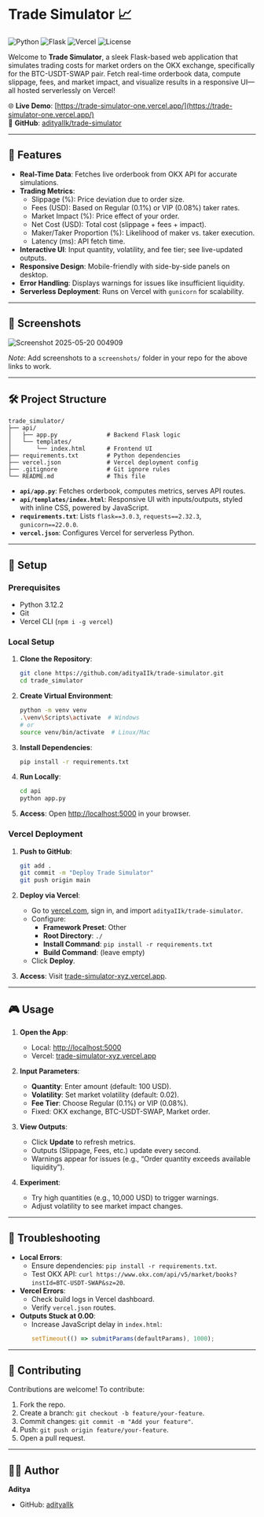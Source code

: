 # Trade Simulator 📈
![Python](https://img.shields.io/badge/Python-3.12-blue?logo=python)
![Flask](https://img.shields.io/badge/Flask-3.0.3-black?logo=flask)
![Vercel](https://img.shields.io/badge/Deployed-Vercel-black?logo=vercel)
![License](https://img.shields.io/badge/License-MIT-green)

Welcome to **Trade Simulator**, a sleek Flask-based web application that simulates trading costs for market orders on the OKX exchange, specifically for the BTC-USDT-SWAP pair. Fetch real-time orderbook data, compute slippage, fees, and market impact, and visualize results in a responsive UI—all hosted serverlessly on Vercel!

🌐 **Live Demo**: [https://trade-simulator-one.vercel.app/](https://trade-simulator-one.vercel.app/)  
📂 **GitHub**: [adityaIIk/trade-simulator](https://github.com/adityaIIk/trade-simulator)

---

## 🚀 Features

- **Real-Time Data**: Fetches live orderbook from OKX API for accurate simulations.
- **Trading Metrics**:
  - Slippage (%): Price deviation due to order size.
  - Fees (USD): Based on Regular (0.1%) or VIP (0.08%) taker rates.
  - Market Impact (%): Price effect of your order.
  - Net Cost (USD): Total cost (slippage + fees + impact).
  - Maker/Taker Proportion (%): Likelihood of maker vs. taker execution.
  - Latency (ms): API fetch time.
- **Interactive UI**: Input quantity, volatility, and fee tier; see live-updated outputs.
- **Responsive Design**: Mobile-friendly with side-by-side panels on desktop.
- **Error Handling**: Displays warnings for issues like insufficient liquidity.
- **Serverless Deployment**: Runs on Vercel with `gunicorn` for scalability.

---

## 📸 Screenshots

![Screenshot 2025-05-20 004909](https://github.com/user-attachments/assets/73664705-9ac0-443d-9806-f13ca28ec41b)


*Note*: Add screenshots to a `screenshots/` folder in your repo for the above links to work.

---

## 🛠️ Project Structure

```
trade_simulator/
├── api/
│   ├── app.py              # Backend Flask logic
│   └── templates/
│       └── index.html      # Frontend UI
├── requirements.txt        # Python dependencies
├── vercel.json             # Vercel deployment config
├── .gitignore              # Git ignore rules
└── README.md               # This file
```

- **`api/app.py`**: Fetches orderbook, computes metrics, serves API routes.
- **`api/templates/index.html`**: Responsive UI with inputs/outputs, styled with inline CSS, powered by JavaScript.
- **`requirements.txt`**: Lists `flask==3.0.3`, `requests==2.32.3`, `gunicorn==22.0.0`.
- **`vercel.json`**: Configures Vercel for serverless Python.

---

## 🔧 Setup

### Prerequisites
- Python 3.12.2
- Git
- Vercel CLI (`npm i -g vercel`)

### Local Setup
1. **Clone the Repository**:
   ```bash
   git clone https://github.com/adityaIIk/trade-simulator.git
   cd trade_simulator
   ```

2. **Create Virtual Environment**:
   ```bash
   python -m venv venv
   .\venv\Scripts\activate  # Windows
   # or
   source venv/bin/activate  # Linux/Mac
   ```

3. **Install Dependencies**:
   ```bash
   pip install -r requirements.txt
   ```

4. **Run Locally**:
   ```bash
   cd api
   python app.py
   ```

5. **Access**:
   Open [http://localhost:5000](http://localhost:5000) in your browser.

### Vercel Deployment
1. **Push to GitHub**:
   ```bash
   git add .
   git commit -m "Deploy Trade Simulator"
   git push origin main
   ```

2. **Deploy via Vercel**:
   - Go to [vercel.com](https://vercel.com), sign in, and import `adityaIIk/trade-simulator`.
   - Configure:
     - **Framework Preset**: Other
     - **Root Directory**: `./`
     - **Install Command**: `pip install -r requirements.txt`
     - **Build Command**: (leave empty)
   - Click **Deploy**.

3. **Access**:
   Visit [trade-simulator-xyz.vercel.app](https://trade-simulator-xyz.vercel.app).

---

## 🎮 Usage

1. **Open the App**:
   - Local: [http://localhost:5000](http://localhost:5000)
   - Vercel: [trade-simulator-xyz.vercel.app](https://trade-simulator-xyz.vercel.app)

2. **Input Parameters**:
   - **Quantity**: Enter amount (default: 100 USD).
   - **Volatility**: Set market volatility (default: 0.02).
   - **Fee Tier**: Choose Regular (0.1%) or VIP (0.08%).
   - Fixed: OKX exchange, BTC-USDT-SWAP, Market order.

3. **View Outputs**:
   - Click **Update** to refresh metrics.
   - Outputs (Slippage, Fees, etc.) update every second.
   - Warnings appear for issues (e.g., “Order quantity exceeds available liquidity”).

4. **Experiment**:
   - Try high quantities (e.g., 10,000 USD) to trigger warnings.
   - Adjust volatility to see market impact changes.

---

## 🐛 Troubleshooting

- **Local Errors**:
  - Ensure dependencies: `pip install -r requirements.txt`.
  - Test OKX API: `curl https://www.okx.com/api/v5/market/books?instId=BTC-USDT-SWAP&sz=20`.
- **Vercel Errors**:
  - Check build logs in Vercel dashboard.
  - Verify `vercel.json` routes.
- **Outputs Stuck at 0.00**:
  - Increase JavaScript delay in `index.html`:
    ```javascript
    setTimeout(() => submitParams(defaultParams), 1000);
    ```

---

## 🤝 Contributing

Contributions are welcome! To contribute:
1. Fork the repo.
2. Create a branch: `git checkout -b feature/your-feature`.
3. Commit changes: `git commit -m "Add your feature"`.
4. Push: `git push origin feature/your-feature`.
5. Open a pull request.

---

## 👨‍💻 Author

**Aditya**  
- GitHub: [adityaIIk](https://github.com/adityaIIk)  
